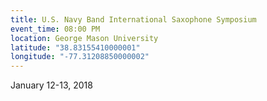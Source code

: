```yaml
---
title: U.S. Navy Band International Saxophone Symposium
event_time: 08:00 PM
location: George Mason University
latitude: "38.83155410000001"
longitude: "-77.31208850000002"
---
```

January 12-13, 2018